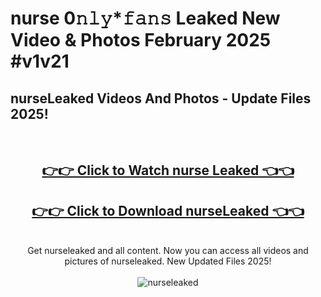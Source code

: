 # nurse 0𝚗𝚕𝚢*𝚏𝚊𝚗𝚜 Leaked New Video & Photos February 2025 #v1v21

<h2>nurseLeaked Videos And Photos - Update Files 2025!</h2>
<br>
<div align="center">
<h2><a href="https://mediaupload.pro?title=nurse&ref=11F" rel="nofollow">👉👉 Click to Watch nurse Leaked 👈👈</a></h2>
<h2><a href="https://mediaupload.pro?title=nurse&ref=11F" rel="nofollow">👉👉 Click to Download nurseLeaked 👈👈</a></h2>
<br>
Get nurseleaked and all content. Now you can access all videos and pictures of nurseleaked. New Updated Files 2025!
<br>
<br>
<a href="https://mediaupload.pro?title=nurse&ref=11F" rel="nofollow" data-target="animated-image.originalLink"><img src="https://i.ibb.co/Gkj2r4b/banner.png" alt="nurseleaked" style="max-width: 100%; display: inline-block;" data-target="animated-image.originalImage"></a>
</div>
<br>

